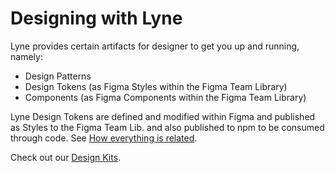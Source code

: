 
<h1 class="title is-1">Designing with Lyne</h1>

Lyne provides certain artifacts for designer to get you up and running, namely:

* Design Patterns
* Design Tokens (as Figma Styles within the Figma Team Library)
* Components (as Figma Components within the Figma Team Library)

Lyne Design Tokens are defined and modified within Figma and published as Styles to the Figma Team Lib. and also published to npm to be consumed through code. See [How everything is related](/about/how-lyne-works#how-everything-is-related).

Check out our [Design Kits](/designing/design-kits).
